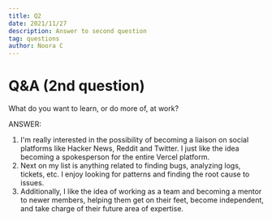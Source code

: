 ```yaml
---
title: Q2
date: 2021/11/27
description: Answer to second question
tag: questions
author: Noora C
---
```


# Q&A (2nd question)

What do you want to learn, or do more of, at work? 

ANSWER:

1. I'm really interested in the possibility of becoming a liaison on social platforms like Hacker News, Reddit and Twitter. I just like the idea becoming a spokesperson for the entire Vercel platform. 
2. Next on my list is anything related to finding bugs, analyzing logs, tickets, etc. I enjoy looking for patterns and finding the root cause to issues.
3. Additionally, I like the idea of working as a team and becoming a mentor to newer members, helping them get on their feet, become 
independent, and take charge of their future area of expertise. 
